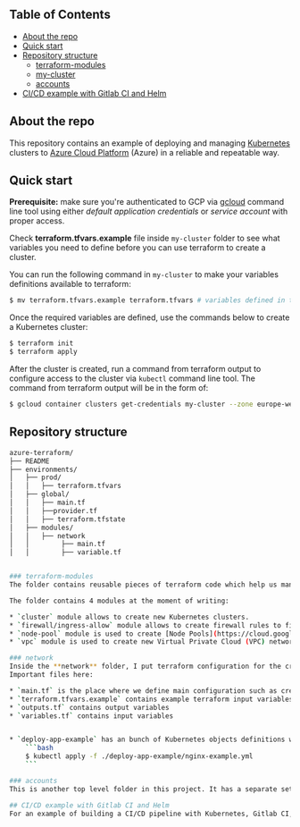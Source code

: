 ## Table of Contents
* [About the repo](#about-the-repo)
* [Quick start](#quick-start)
* [Repository structure](#repository-structure)
   * [terraform-modules](#terraform-modules)
   * [my-cluster](#my-cluster)
   * [accounts](#accounts)
* [CI/CD example with Gitlab CI and Helm](#cicd-example-with-gitlab-ci-and-helm)

## About the repo
This repository contains an example of deploying and managing [Kubernetes](https://kubernetes.io/) clusters to [Azure Cloud Platform](https://portal.azure.com/) (Azure) in a reliable and repeatable way.


## Quick start
**Prerequisite:** make sure you're authenticated to GCP via [gcloud](https://cloud.google.com/sdk/gcloud/) command line tool using either _default application credentials_ or _service account_ with proper access.

Check **terraform.tfvars.example** file inside `my-cluster` folder to see what variables you need to define before you can use terraform to create a cluster.

You can run the following command in `my-cluster` to make your variables definitions available to terraform:
```bash
$ mv terraform.tfvars.example terraform.tfvars # variables defined in terraform.tfvars will be automatically picked up by terraform during the run
```

Once the required variables are defined, use the commands below to create a Kubernetes cluster:
```bash
$ terraform init
$ terraform apply
```

After the cluster is created, run a command from terraform output to configure access to the cluster via `kubectl` command line tool. The command from terraform output will be in the form of:

```bash
$ gcloud container clusters get-credentials my-cluster --zone europe-west1-b --project example-123456
```


## Repository structure
```bash
azure-terraform/
├── README
├── environments/
│   ├── prod/
│   │   ├── terraform.tfvars
│   ├── global/
│   │   ├── main.tf
│   │   ├──provider.tf
│   │   ├── terraform.tfstate
│   ├── modules/
│   │   ├── network
│   │        ├── main.tf
│   │        ├── variable.tf


### terraform-modules
The folder contains reusable pieces of terraform code which help us manage our configuration more efficiently by avoiding code repetition and reducing the volume of configuration.

The folder contains 4 modules at the moment of writing:

* `cluster` module allows to create new Kubernetes clusters.
* `firewall/ingress-allow` module allows to create firewall rules to filter incoming traffic.
* `node-pool` module is used to create [Node Pools](https://cloud.google.com/kubernetes-engine/docs/concepts/node-pools) which is mechanism to add extra nodes of required configuration to a running Kubernetes cluster. Note that nodes which configuration is specified in the `cluster` module become the _default_ node pool.  
* `vpc` module is used to create new Virtual Private Cloud (VPC) networks.

### network
Inside the **network** folder, I put terraform configuration for the creation and management of an example of Kubernetes cluster.
Important files here:

* `main.tf` is the place where we define main configuration such as creation of a network for our cluster, creation of the cluster itself and node pools.
* `terraform.tfvars.example` contains example terraform input variables which you need to define before you can start creating a cluster.
* `outputs.tf` contains output variables
* `variables.tf` contains input variables


* `deploy-app-example` has an bunch of Kubernetes objects definitions which are used to deploy nginx to a Kubernetes cluster. You can use the command below to deploy nginx to the cluster once it is created:
	```bash
	$ kubectl apply -f ./deploy-app-example/nginx-example.yml
	```

### accounts
This is another top level folder in this project. It has a separate set of terraform files which are used to manage access accounts to our clusters. For example, you may want to create a service account for your CI tool to allow it to deploy applications to the cluster.

## CI/CD example with Gitlab CI and Helm
For an example of building a CI/CD pipeline with Kubernetes, Gitlab CI, and Helm see [this](http://artemstar.com/2018/01/15/cicd-with-kubernetes-and-gitlab/) blog post.